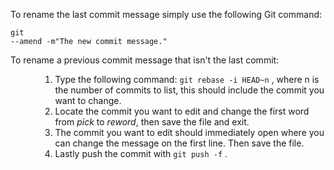 To rename the last commit message simply use the following Git command:

<code class="EnlighterJSRAW" data-enlighter-language="shell">git --amend -m"The new commit message."</code>

To rename a previous commit message that isn't the last commit:
<ol>
 	<li style="list-style-type: none;">
<ol>
 	<li style="list-style-type: none;">
<ol>
 	<li>Type the following command: <code class="EnlighterJSRAW" data-enlighter-language="shell">git rebase -i HEAD~n</code> , where n is the number of commits to list, this should include the commit you want to change.</li>
 	<li>Locate the commit you want to edit and change the first word from <em>pick</em> to <em>reword</em>, then save the file and exit.</li>
 	<li>The commit you want to edit should immediately open where you can change the message on the first line. Then save the file.</li>
 	<li>Lastly push the commit with <code class="EnlighterJSRAW" data-enlighter-language="shell">git push -f</code> .</li>
</ol>
</li>
</ol>
</li>
</ol>
